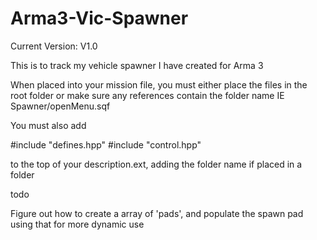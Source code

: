 # Arma3-Vic-Spawner

Current Version: V1.0

This is to track my vehicle spawner I have created for Arma 3

When placed into your mission file, you must either place the files in the root folder or make sure any references contain the folder name
IE
Spawner/openMenu.sqf

You must also add

#include "defines.hpp"
#include "control.hpp"

to the top of your description.ext, adding the folder name if placed in a folder

todo

Figure out how to create a array of 'pads', and populate the spawn pad using that for more dynamic use
